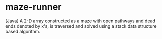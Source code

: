 # maze-runner
[Java] A 2-D array constructed as a maze with open pathways and dead ends denoted by x's, is traversed and solved  using a stack data structure based algorithm.

